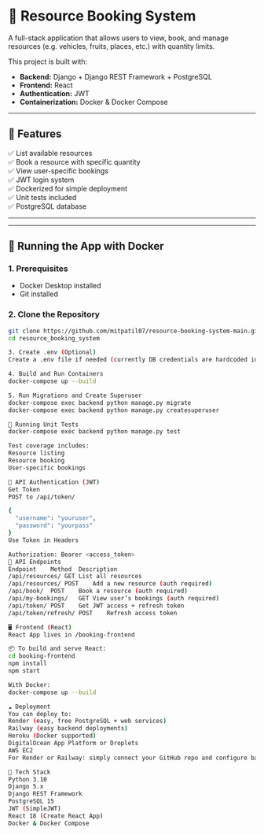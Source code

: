 # 🧾 Resource Booking System

A full-stack application that allows users to view, book, and manage resources (e.g. vehicles, fruits, places, etc.) with quantity limits.

This project is built with:
- **Backend:** Django + Django REST Framework + PostgreSQL
- **Frontend:** React
- **Authentication:** JWT
- **Containerization:** Docker & Docker Compose

---

## 📌 Features

✅ List available resources  
✅ Book a resource with specific quantity  
✅ View user-specific bookings  
✅ JWT login system  
✅ Dockerized for simple deployment  
✅ Unit tests included  
✅ PostgreSQL database

---
---

## 🚀 Running the App with Docker

### 1. Prerequisites
- Docker Desktop installed
- Git installed

### 2. Clone the Repository

```bash
git clone https://github.com/mitpatil07/resource-booking-system-main.git
cd resource_booking_system

3. Create .env (Optional)
Create a .env file if needed (currently DB credentials are hardcoded in settings.py).

4. Build and Run Containers
docker-compose up --build

5. Run Migrations and Create Superuser
docker-compose exec backend python manage.py migrate
docker-compose exec backend python manage.py createsuperuser

🧪 Running Unit Tests
docker-compose exec backend python manage.py test

Test coverage includes:
Resource listing
Resource booking
User-specific bookings

🔐 API Authentication (JWT)
Get Token
POST to /api/token/

{
  "username": "youruser",
  "password": "yourpass"
}
Use Token in Headers

Authorization: Bearer <access_token>
🧭 API Endpoints
Endpoint	Method	Description
/api/resources/	GET	List all resources
/api/resources/	POST	Add a new resource (auth required)
/api/book/	POST	Book a resource (auth required)
/api/my-bookings/	GET	View user’s bookings (auth required)
/api/token/	POST	Get JWT access + refresh token
/api/token/refresh/	POST	Refresh access token

🖥️ Frontend (React)
React App lives in /booking-frontend

📦 To build and serve React:
cd booking-frontend
npm install
npm start

With Docker:
docker-compose up --build

☁️ Deployment
You can deploy to:
Render (easy, free PostgreSQL + web services)
Railway (easy backend deployments)
Heroku (Docker supported)
DigitalOcean App Platform or Droplets
AWS EC2
For Render or Railway: simply connect your GitHub repo and configure backend + frontend as separate services.

📝 Tech Stack
Python 3.10
Django 5.x
Django REST Framework
PostgreSQL 15
JWT (SimpleJWT)
React 18 (Create React App)
Docker & Docker Compose

